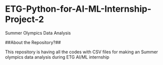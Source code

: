 # ETG-Python-for-AI-ML-Internship-Project-2
Summer Olympics Data Analysis

##About the Repository?##

This repository is having all the codes with CSV files for making an Summer olympics data analysis during ETG AI/ML internship
